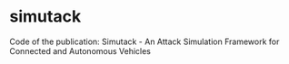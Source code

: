 # simutack
Code of the publication: Simutack - An Attack Simulation Framework for Connected and Autonomous Vehicles
